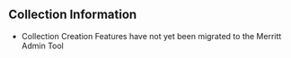 ## Collection Information
- Collection Creation Features have not yet been migrated to the Merritt Admin Tool
